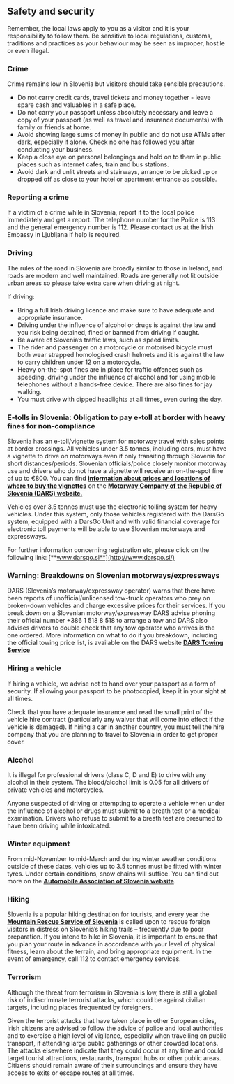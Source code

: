 ## Safety and security

Remember, the local laws apply to you as a visitor and it is your responsibility to follow them. Be sensitive to local regulations, customs, traditions and practices as your behaviour may be seen as improper, hostile or even illegal.

### **Crime**

Crime remains low in Slovenia but visitors should take sensible precautions.

* Do not carry credit cards, travel tickets and money together - leave spare cash and valuables in a safe place.
* Do not carry your passport unless absolutely necessary and leave a copy of your passport (as well as travel and insurance documents) with family or friends at home.
* Avoid showing large sums of money in public and do not use ATMs after dark, especially if alone. Check no one has followed you after conducting your business.
* Keep a close eye on personal belongings and hold on to them in public places such as internet cafes, train and bus stations.
* Avoid dark and unlit streets and stairways, arrange to be picked up or dropped off as close to your hotel or apartment entrance as possible.

### **Reporting a crime**

If a victim of a crime while in Slovenia, report it to the local police immediately and get a report. The telephone number for the Police is 113 and the general emergency number is 112. Please contact us at the Irish Embassy in Ljubljana if help is required.

### **Driving**

The rules of the road in Slovenia are broadly similar to those in Ireland, and roads are modern and well maintained. Roads are generally not lit outside urban areas so please take extra care when driving at night.

If driving:

* Bring a full Irish driving licence and make sure to have adequate and appropriate insurance.
* Driving under the influence of alcohol or drugs is against the law and you risk being detained, fined or banned from driving if caught.
* Be aware of Slovenia’s traffic laws, such as speed limits.
* The rider and passenger on a motorcycle or motorised bicycle must both wear strapped homologised crash helmets and it is against the law to carry children under 12 on a motorcycle.
* Heavy on-the-spot fines are in place for traffic offences such as speeding, driving under the influence of alcohol and for using mobile telephones without a hands-free device. There are also fines for jay walking.
* You must drive with dipped headlights at all times, even during the day.

### **E-tolls in Slovenia: Obligation to pay e-toll at border with heavy fines for non-compliance**

Slovenia has an e-toll/vignette system for motorway travel with sales points at border crossings. All vehicles under 3.5 tonnes, including cars, must have a vignette to drive on motorways even if only transiting through Slovenia for short distances/periods. Slovenian officials/police closely monitor motorway use and drivers who do not have a vignette will receive an on-the-spot fine of up to €800. You can find [**information about prices and locations of where to buy the vignettes**](http://www.dars.si/Dokumenti/Toll/Methods_of_payment/Vehicles_up_to_35_t/Vignette_308.aspx) on the [**Motorway Company of the Republic of Slovenia (DARS) website.**](http://www.dars.si/Dokumenti/Dokumenti/Toll/Vignette_308.aspx)

Vehicles over 3.5 tonnes must use the electronic tolling system for heavy vehicles. Under this system, only those vehicles registered with the DarsGo system, equipped with a DarsGo Unit and with valid financial coverage for electronic toll payments will be able to use Slovenian motorways and expressways.

For further information concerning registration etc, please click on the following link: [**www.darsgo.si**](http://www.darsgo.si/)

### **Warning: Breakdowns on Slovenian motorways/expressways**

DARS (Slovenia’s motorway/expressway operator) warns that there have been reports of unofficial/unlicensed tow-truck operators who prey on broken-down vehicles and charge excessive prices for their services. If you break down on a Slovenian motorway/expressway DARS advise phoning their official number +386 1 518 8 518 to arrange a tow and DARS also advises drivers to double check that any tow operator who arrives is the one ordered. More information on what to do if you breakdown, including the official towing price list, is available on the DARS website [**DARS Towing Service**](https://www.dars.si/Towing_service)

### **Hiring a vehicle**

If hiring a vehicle, we advise not to hand over your passport as a form of security. If allowing your passport to be photocopied, keep it in your sight at all times.

Check that you have adequate insurance and read the small print of the vehicle hire contract (particularly any waiver that will come into effect if the vehicle is damaged). If hiring a car in another country, you must tell the hire company that you are planning to travel to Slovenia in order to get proper cover.

### **Alcohol**

It is illegal for professional drivers (class C, D and E) to drive with any alcohol in their system. The blood/alcohol limit is 0.05 for all drivers of private vehicles and motorcycles.

Anyone suspected of driving or attempting to operate a vehicle when under the influence of alcohol or drugs must submit to a breath test or a medical examination. Drivers who refuse to submit to a breath test are presumed to have been driving while intoxicated.

### **Winter equipment**

From mid-November to mid-March and during winter weather conditions outside of these dates, vehicles up to 3.5 tonnes must be fitted with winter tyres. Under certain conditions, snow chains will suffice. You can find out more on the [**Automobile Association of Slovenia website**](https://www.amzs.si/en).

### **Hiking**

Slovenia is a popular hiking destination for tourists, and every year the [**Mountain Rescue Service of Slovenia**](https://www.grzs.si/o-grzs/predstavitev/) is called upon to rescue foreign visitors in distress on Slovenia’s hiking trails – frequently due to poor preparation. If you intend to hike in Slovenia, it is important to ensure that you plan your route in advance in accordance with your level of physical fitness, learn about the terrain, and bring appropriate equipment. In the event of emergency, call 112 to contact emergency services.

### **Terrorism**

Although the threat from terrorism in Slovenia is low, there is still a global risk of indiscriminate terrorist attacks, which could be against civilian targets, including places frequented by foreigners.

Given the terrorist attacks that have taken place in other European cities, Irish citizens are advised to follow the advice of police and local authorities and to exercise a high level of vigilance, especially when travelling on public transport, if attending large public gatherings or other crowded locations. The attacks elsewhere indicate that they could occur at any time and could target tourist attractions, restaurants, transport hubs or other public areas. Citizens should remain aware of their surroundings and ensure they have access to exits or escape routes at all times.